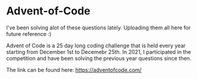 # Advent-of-Code
I've been solving alot of these questions lately. Uploading them all here for future reference :)

Advent of Code is a 25 day long coding challenge that is held every year starting from December 1st to Decemebr 25th. In 2021, I participated in the competition and have been solving the previous year questions since then. 

The link can be found here: https://adventofcode.com/
